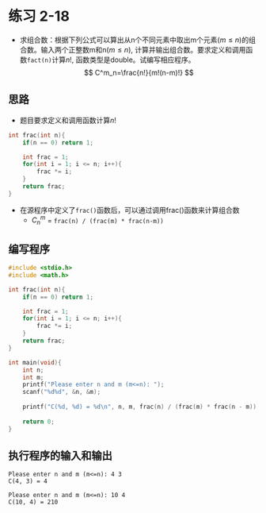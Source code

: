 # 练习 2-18
- 求组合数：根据下列公式可以算出从n个不同元素中取出m个元素($m\leq n$)的组合数。输入两个正整数m和n($m\leq n$), 计算并输出组合数。要求定义和调用函数`fact(n)`计算$n!$, 函数类型是double。试编写相应程序。
$$
C^m_n=\frac{n!}{m!(n-m)!}
$$

## 思路
- 题目要求定义和调用函数计算$n!$
```c
int frac(int n){
    if(n == 0) return 1;

    int frac = 1;
    for(int i = 1; i <= n; i++){
        frac *= i;
    }
    return frac;
}
```
- 在源程序中定义了`frac()`函数后，可以通过调用frac()函数来计算组合数
  - $C^m_n$ = `frac(n) / (frac(m) * frac(n-m))`

## 编写程序
```c
#include <stdio.h>
#include <math.h>

int frac(int n){
    if(n == 0) return 1;

    int frac = 1;
    for(int i = 1; i <= n; i++){
        frac *= i;
    }
    return frac;
}

int main(void){
    int n;
    int m;
    printf("Please enter n and m (m<=n): ");
    scanf("%d%d", &n, &m);
    
    printf("C(%d, %d) = %d\n", n, m, frac(n) / (frac(m) * frac(n - m)));
    
    return 0;
}
```

## 执行程序的输入和输出
```shell
Please enter n and m (m<=n): 4 3
C(4, 3) = 4

Please enter n and m (m<=n): 10 4
C(10, 4) = 210
```

